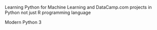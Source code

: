 Learning Python for Machine Learning and DataCamp.com projects in Python not just R programming language

Modern Python 3